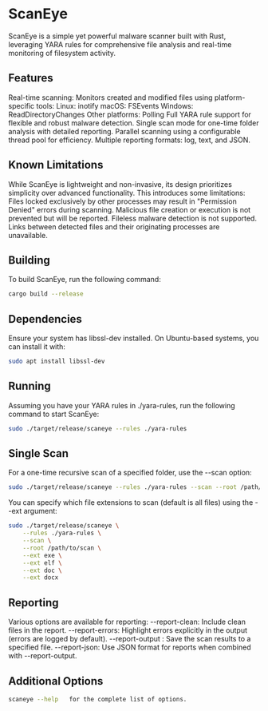 # ScanEye
ScanEye is a simple yet powerful malware scanner built with Rust, leveraging YARA rules for comprehensive file analysis and real-time monitoring of filesystem activity.

## Features
Real-time scanning: Monitors created and modified files using platform-specific tools:
Linux: inotify
macOS: FSEvents
Windows: ReadDirectoryChanges
Other platforms: Polling
Full YARA rule support for flexible and robust malware detection.
Single scan mode for one-time folder analysis with detailed reporting.
Parallel scanning using a configurable thread pool for efficiency.
Multiple reporting formats: log, text, and JSON.

## Known Limitations
While ScanEye is lightweight and non-invasive, its design prioritizes simplicity over advanced functionality. This introduces some limitations:
    Files locked exclusively by other processes may result in "Permission Denied" errors during scanning.
    Malicious file creation or execution is not prevented but will be reported.
    Fileless malware detection is not supported.
    Links between detected files and their originating processes are unavailable.

## Building
To build ScanEye, run the following command:
```sh
cargo build --release
```
## Dependencies
Ensure your system has libssl-dev installed. On Ubuntu-based systems, you can install it with:
```sh
sudo apt install libssl-dev
```

## Running
Assuming you have your YARA rules in ./yara-rules, run the following command to start ScanEye:

```sh
sudo ./target/release/scaneye --rules ./yara-rules
```

## Single Scan
For a one-time recursive scan of a specified folder, use the --scan option:
```sh
sudo ./target/release/scaneye --rules ./yara-rules --scan --root /path/to/scan
```
You can specify which file extensions to scan (default is all files) using the --ext argument:

```sh
sudo ./target/release/scaneye \
    --rules ./yara-rules \
    --scan \
    --root /path/to/scan \
    --ext exe \
    --ext elf \
    --ext doc \
    --ext docx
```

## Reporting
Various options are available for reporting:
--report-clean: Include clean files in the report.
--report-errors: Highlight errors explicitly in the output (errors are logged by default).
--report-output <FILENAME>: Save the scan results to a specified file.
--report-json: Use JSON format for reports when combined with --report-output.

## Additional Options
```sh
scaneye --help   for the complete list of options.
```
